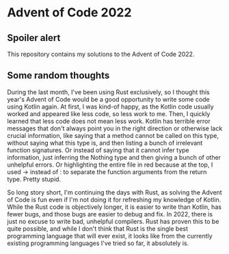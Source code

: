 # Advent of Code 2022

## Spoiler alert

This repository contains my solutions to the Advent of Code 2022.

## Some random thoughts

During the last month, I've been using Rust exclusively, so I thought this year's Advent of Code would be a good opportunity to write some code using Kotlin again. At first, I was kind-of happy, as the Kotlin code usually worked and appeared like less code, so less work to me. Then, I quickly learned that less code does not mean less work. Kotlin has terrible error messages that don't always point you in the right direction or otherwise lack crucial information, like saying that a method cannot be called on this type, without saying what this type is, and then listing a bunch of irrelevant function signatures. Or instead of saying that it cannot infer type information, just inferring the Nothing type and then giving a bunch of other unhelpful errors. Or highlighting the entire file in red because at the top, I used -> instead of : to separate the function arguments from the return type. Pretty stupid.

So long story short, I'm continuing the days with Rust, as solving the Advent of Code is fun even if I'm not doing it for refreshing my knowledge of Kotlin. While the Rust code is objectively longer, it is easier to write than Kotlin, has fewer bugs, and those bugs are easier to debug and fix. In 2022, there is just no excuse to write bad, unhelpful compilers. Rust has proven this to be quite possible, and while I don't think that Rust is the single best programming language that will ever exist, it looks like from the currently existing programming languages I've tried so far, it absolutely is.
